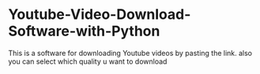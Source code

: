 # Youtube-Video-Download-Software-with-Python
This is a software for downloading Youtube videos by pasting the link.
also you can select which quality u want to download 
